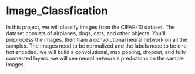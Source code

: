 # Image_Classfication
In this project, we will classify images from the CIFAR-10 dataset. The dataset consists of airplanes, dogs, cats, and other objects. You'll preprocess the images, then train a convolutional neural network on all the samples. The images need to be normalized and the labels need to be one-hot encoded. we will build a convolutional, max pooling, dropout, and fully connected layers. we will see neural network's predictions on the sample images.
